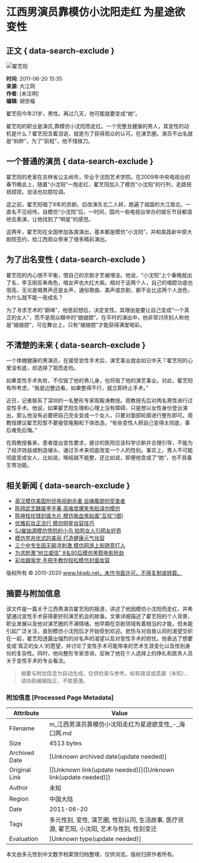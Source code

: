# 江西男演员靠模仿小沈阳走红 为星途欲变性

## 正文 { data-search-exclude }


![翟艺阳](http://img.hkwb.net/14810.files/pic300.jpg)

**时间**: 2011-06-20 15:35  
**来源**: 大江网  
**作者**: [未注明]  
**编辑**: 胡世福  

翟艺阳今年21岁，男性。再过几天，他可能就要变成“她”。

翟艺阳的职业是演员,靠模仿小沈阳而走红。一个完整且健康的男人，其变性的动机是什么？翟艺阳含着泪说，就是为了获得观众的认可。在演艺圈，演员不出名就是“蚂蚱”，为了“前程”，他不惜挨刀。

## 一个普通的演员 { data-search-exclude }

翟艺阳的老家在吉林省公主岭市，毕业于沈阳艺术学院。在2009年中央电视台的春节晚会上，随着“小沈阳”一炮走红，翟艺阳加入了模仿“小沈阳”的行列，走路扭扭捏捏，说话也拉腔拉调。

这之前，翟艺阳唱了8年的京剧，后改演东北二人转，跑遍了祖国的大江南北，一直名不见经传。自模仿“小沈阳”后，一时间，国内一些电视台举办的娱乐节目都请他去表演，让他找到了“明星”的感觉。

这两年，翟艺阳在全国参加各类演出，基本都是模仿“小沈阳”，并和南昌新中原大剧院签约，给江西观众带来了很多精彩演出。

## 为了出名变性 { data-search-exclude }

翟艺阳的内心很不平衡，恨自己的京剧才艺被埋没。他说，“小沈阳”上个春晚就出了名，李玉刚反串角色，唱女声也大红大紫。相对于这两个人，自己的唱腔功底也很高，无论是唱男声还是女声，通俗歌曲、美声或京剧，都不会比这两个人逊色，为什么就不能一夜成名？

为了寻求艺术的“巅峰”，他思前想后，决定变性。其理由是要让自己变成“一个真正的女人”，而不是观众眼中的“娘娘腔”。在平时的演出中，他非常讨厌别人称他是“娘娘腔”，可在舞台上，只有“娘娘腔”才能获得满堂喝彩。

## 不清楚的未来 { data-search-exclude }

一个体魄健康的男演员，在接受变性手术后，演艺事业就会如日中天？翟艺阳的心里没有底，却选择了铤而走险。

如果变性手术失败，不仅毁了他的男儿身，也将毁了他的演艺事业。对此，翟艺阳有所考虑，“我是边整边看，如果整得不行，就立即终止手术。”

近日，记者联系了深圳的一名整形专家周毅涛教授。周教授先后对两名男性进行过变性手术。他说，如果翟艺阳生理和心理上没有障碍，只是想以女性身份登台演出，那么他没有必要把自己完全变成一个女人，只要对面部轮廓进行整形即可。周教授建议翟艺阳暂不要接受隆胸和下体改造。“有些变性人把自己变得太彻底，事后难免后悔。”

在周教授看来，患者提出变性要求，接诊的医院应该科学诊断并合理引导，不能为了经济效益或制造噱头，通过手术来彻底改变一个人的性别。事实上，男人不可能彻底变成女人，比如说，喉结就不能整，还比如说，即便他变成了“她”，也不具备生育功能。

## 相关新闻 { data-search-exclude }

- [英汉模仿美国刑侦电视剧杀妻 自捅腹部扮受害者](http://www.hkwb.net/news/content/2011-06/19/content_349095.htm)
- [陈翔武艺魏晨李宇春 高难度爆笑鬼脸请勿模仿](http://www.hkwb.net/news/content/2011-06/18/content_348475.htm)
- [陈坤桂纶镁封面大片 模仿吸血鬼贴面“互咬”(图)](http://www.hkwb.net/news/content/2011-06/04/content_333654.htm)
- [优雅彩妆正流行 模仿明星妆容技巧](http://www.hkwb.net/nrpd/content/2011-06/03/content_333202.htm)
- [SJ崔始源模仿愤怒的小鸟 拍照女人引网友好奇](http://www.hkwb.net/news/content/2011-05/30/content_328262.htm)
- [模仿苍井优式的美丽 打造健康元气妆容](http://www.hkwb.net/nrpd/content/2011-05/26/content_323375.htm)
- [三个中专生因无聊寻刺激 模仿网游上街随意打人](http://www.hkwb.net/news/content/2011-05/24/content_321170.htm)
- [为求刺激“树立威信” 8名90后模仿黑帮电影抢劫](http://www.hkwb.net/news/content/2011-05/16/content_311908.htm)
- [彩妆跟我学 手把手教你轻松模仿封面妆容](http://www.hkwb.net/nrpd/content/2011-05/13/content_309471.htm)

版权所有 © 2010-2020 www.hkwb.net，未作书面许可，不得复制或转载。
<!-- tcd_original_link http://m.hkwb.net/content/2011-06/20/content_350552.htm -->


## 摘要与附加信息

<!-- tcd_abstract -->
该文件是一篇关于江西男演员翟艺阳的报道，讲述了他因模仿小沈阳而走红，并希望通过变性手术获得更好的演艺机会的故事。文章详细描述了翟艺阳的个人背景、职业发展以及他对演艺圈的不满情绪。他早期在京剧领域有着相当的才能，但未能引起广泛关注，直到模仿小沈阳后才开始受到欢迎。悲伤与对自我认同的渴望交织在一起，翟艺阳透露出强烈的对名声的渴望以及对变性手术的担忧。他表达了想要变成‘真正的女人’的愿望，并讨论了变性手术可能带来的艺术生涯变化以及性别身份的复杂性。同时，他向整形专家咨询，反映了他在个人选择上的挣扎和医务人员关于变性手术的专业看法。
<!-- tcd_abstract_end -->

> 摘要与附加信息为自动生成，仅供检索与参考。如有错误或遗漏（未知），请协助编辑指正，不胜感激。

### 附加信息 [Processed Page Metadata]

| Attribute       | Value                                  |
|-----------------|----------------------------------------|
| Filename        | m_江西男演员靠模仿小沈阳走红为星途欲变性_-_海口网.md                             |
| Size            | 4513 bytes                           |
| Archived Date   | [Unknown archived date(update needed)]                             |
| Original Link   | [[Unknown link(update needed)]]([Unknown link(update needed)])                       |
| Author          | 未知                               |
| Region          | 中国大陆                               |
| Date            | 2011-06-20                                 |
| Tags            | 多元性别, 变性, 演艺圈, 性别认同, 生活故事, 医疗资源, 翟艺阳, 小沈阳, 艺术与性别, 性别变迁                                 |
| Evaluation            | [Unknown type(update needed)]                                 |
<!-- tcd_table_end -->

本文由多元性别中文数字档案馆归档整理，仅供浏览。版权归原作者所有。
